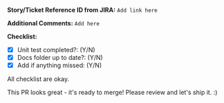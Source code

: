 **Story/Ticket Reference ID from JIRA:**
`Add link here`

**Additional Comments:**
`Add here`

**Checklist:**

- [x] Unit test completed?: (Y/N)
- [x] Docs folder up to date?: (Y/N)
- [x] Add if anything missed: (Y/N)

All checklist are okay.

This PR looks great - it's ready to merge! Please review and let's ship it. :)